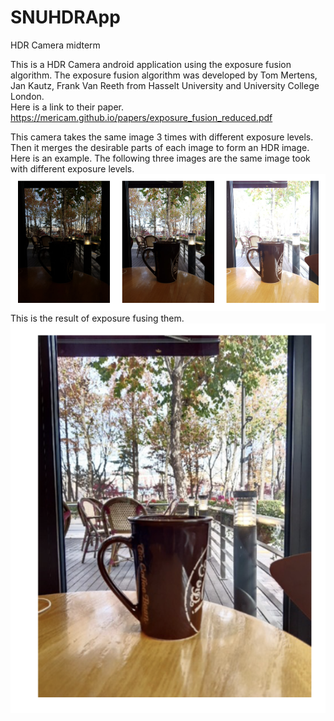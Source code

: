 # SNUHDRApp
HDR Camera midterm

This is a HDR Camera android application using the exposure fusion algorithm. 
The exposure fusion algorithm was developed by Tom Mertens, Jan Kautz, Frank Van Reeth from Hasselt University and University College London.  
Here is a link to their paper.  
https://mericam.github.io/papers/exposure_fusion_reduced.pdf

This camera takes the same image 3 times with different exposure levels. Then it merges the desirable parts of each image to form an HDR image.  
Here is an example. The following three images are the same image took with different exposure levels.   
![alt text](https://github.com/SNUHDR2018/SNUHDRApp/blob/master/image13.png)  
This is the result of exposure fusing them.  
![alt text](https://github.com/SNUHDR2018/SNUHDRApp/blob/master/Exposure%20Fusion%20Result.png)

